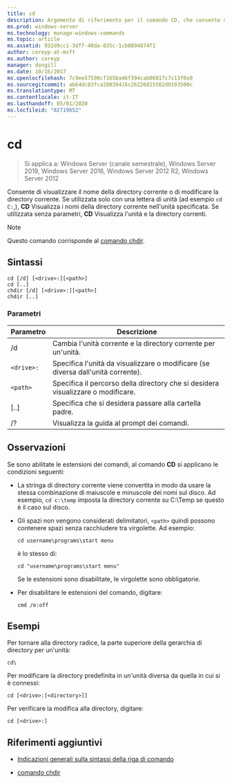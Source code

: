 ```yaml
---
title: cd
description: Argomento di riferimento per il comando CD, che consente di visualizzare il nome di o di modificare la directory corrente.
ms.prod: windows-server
ms.technology: manage-windows-commands
ms.topic: article
ms.assetid: 932d9cc1-3dff-40da-835c-1cb0894874f1
author: coreyp-at-msft
ms.author: coreyp
manager: dongill
ms.date: 10/16/2017
ms.openlocfilehash: 7c9ee57590cf165ba46f394cab06817c7c13f0a9
ms.sourcegitcommit: ab64dc83fca28039416c26226815502d0193500c
ms.translationtype: MT
ms.contentlocale: it-IT
ms.lasthandoff: 05/01/2020
ms.locfileid: "82719652"
---
```

# <a name="cd"></a>cd

> Si applica a: Windows Server (canale semestrale), Windows Server 2019, Windows Server 2016, Windows Server 2012 R2, Windows Server 2012

Consente di visualizzare il nome della directory corrente o di modificare la directory corrente. Se utilizzata solo con una lettera di unità (ad esempio `cd C:`,), **CD** Visualizza i nomi della directory corrente nell'unità specificata. Se utilizzata senza parametri, **CD** Visualizza l'unità e la directory correnti.

> [!NOTE]
> Questo comando corrisponde al [comando chdir](chdir.md).

## <a name="syntax"></a>Sintassi

```
cd [/d] [<drive>:][<path>]
cd [..]
chdir [/d] [<drive>:][<path>]
chdir [..]
```

### <a name="parameters"></a>Parametri

| Parametro | Descrizione |
| --------- | ----------- |
| /d | Cambia l'unità corrente e la directory corrente per un'unità. |
| `<drive>:` | Specifica l'unità da visualizzare o modificare (se diversa dall'unità corrente). |
| `<path>` | Specifica il percorso della directory che si desidera visualizzare o modificare. |
| [..] | Specifica che si desidera passare alla cartella padre. |
| /? | Visualizza la guida al prompt dei comandi. |

## <a name="remarks"></a>Osservazioni

Se sono abilitate le estensioni dei comandi, al comando **CD** si applicano le condizioni seguenti:

- La stringa di directory corrente viene convertita in modo da usare la stessa combinazione di maiuscole e minuscole dei nomi sul disco. Ad esempio, `cd c:\temp` imposta la directory corrente su C:\Temp se questo è il caso sul disco.

- Gli spazi non vengono considerati delimitatori, `<path>` quindi possono contenere spazi senza racchiudere tra virgolette. Ad esempio:

  ```
  cd username\programs\start menu
  ```

  è lo stesso di:  
  
  ```
  cd "username\programs\start menu"
  ```

  Se le estensioni sono disabilitate, le virgolette sono obbligatorie.

- Per disabilitare le estensioni del comando, digitare:

  ```
  cmd /e:off
  ```

## <a name="examples"></a>Esempi

Per tornare alla directory radice, la parte superiore della gerarchia di directory per un'unità:

```
cd\
```

Per modificare la directory predefinita in un'unità diversa da quella in cui si è connessi:

```
cd [<drive>:[<directory>]]
```

Per verificare la modifica alla directory, digitare:

```
cd [<drive>:]
```

## <a name="additional-references"></a>Riferimenti aggiuntivi

- [Indicazioni generali sulla sintassi della riga di comando](command-line-syntax-key.md)

- [comando chdir](chdir.md)
